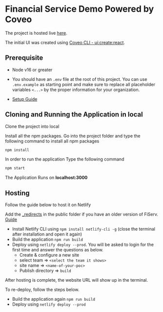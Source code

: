 # Financial Service Demo Powered by Coveo

The project is hosted live [here](https://fin-serv-coveo.web.app).

The initial UI was created using [Coveo CLI - ui:create:react](https://docs.coveo.com/en/cli/#coveo-uicreatereact-name).

## Prerequisite

- Node v16 or greater

- You should have an `.env` file at the root of this project. You can use `.env.example` as starting point and make sure to replace all placeholder variables `<...>` by the proper information for your organization.

- [Setup Guide](https://github.com/mhsumbal-coveo/FiServ-Pre-req)

## Cloning and Running the Application in local

Clone the project into local

Install all the npm packages. Go into the project folder and type the following command to install all npm packages

```bash
npm install
```

In order to run the application Type the following command

```bash
npm start
```

The Application Runs on **localhost:3000**

## Hosting

Follow the guide below to host it on Netlify

Add the [_redirects](https://github.com/mhsumbal-coveo/FiServ/blob/main/public/_redirects) in the public folder if you have an older version of FiServ. [Guide](https://ridbay.medium.com/react-routing-and-netlify-redirects-fd1f00eeee95)

- Install Netlify CLI using ```npm install netlify-cli -g``` (close the terminal after installation and open it again)
- Build the application ```npm run build```
- Deploy using ```netlify deploy --prod```. You will be asked to login for the first time and answer the questions as below.
  - Create & configure a new site
  - select team => ```<select the team it shows>```
  - site name => ```<name-of-your-poc>```
  - Publish directory => ```build```
  
 After hosting is complete, the website URL will show up in the terminal. 
 
 To re-deploy, follow the steps below.
- Build the application again ```npm run build```
- Deploy using ```netlify deploy --prod```
